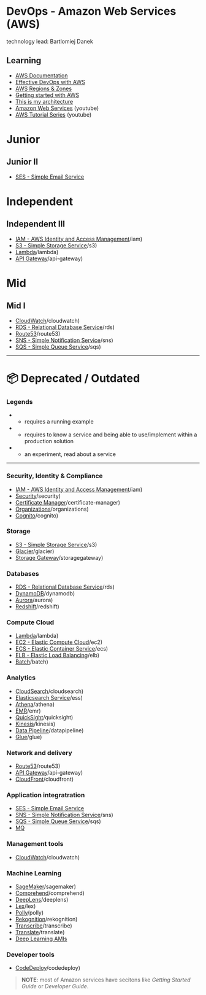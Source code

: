 # DevOps - Amazon Web Services (AWS)

technology lead: Bartlomiej Danek

## Learning

- [AWS Documentation](https://docs.aws.amazon.com/index.html#lang/en_us)
- [Effective DevOps with AWS](https://docs.zoho.eu/ws/pulse/file/3szsc1155d7af00ee4422a7aa6f91618d945b)
- [AWS Regions & Zones](https://docs.aws.amazon.com/AWSEC2latest/UserGuide/using-regions-availability-zones.html)
- [Getting started with AWS](https://www.youtube.com/watch?v=x7jGAdxYVVQ)
- [This is my architecture](https://aws.amazon.com/this-is-my-architecture)
- [Amazon Web Services](https://www.youtube.com/channel/UCd6MoB9NC6uYN2grvUNT-Zg) (youtube)
- [AWS Tutorial Series](https://www.youtube.com/channel/UClLLJjpSWRRa1BosQrNVDjA) (youtube)

# Junior
## Junior II

- [SES - Simple Email Service](https://aws.amazon.com/ses/)

# Independent
## Independent III

- [IAM - AWS Identity and Access Management](../aws)/iam)
- [S3 - Simple Storage Service](../aws)/s3)
- [Lambda](../aws)/lambda)
- [API Gateway](../aws)/api-gateway)

# Mid
## Mid I

- [CloudWatch](../aws)/cloudwatch)
- [RDS - Relational Database Service](../aws)/rds)
- [Route53](../aws)/route53)
- [SNS - Simple Notification Service](../aws)/sns)
- [SQS - Simple Queue Service](../aws)/sqs)

---

# 📦 Deprecated / Outdated
### Legends

-  - requires a running example
-  - requires to know a service and being able to use/implement within a production solution
-  - an experiment, read about a service

---

### Security, Identity & Compliance

- [IAM - AWS Identity and Access Management](../aws)/iam)
- [Security](../aws)/security)
- [Certificate Manager](../aws)/certificate-manager)
- [Organizations](../aws)/organizations)
- [Cognito](../aws)/cognito)

### Storage

- [S3 - Simple Storage Service](../aws)/s3)
- [Glacier](../aws)/glacier)
- [Storage Gateway](../aws)/storagegateway)

### Databases

- [RDS - Relational Database Service](../aws)/rds)
- [DynamoDB](../aws)/dynamodb)
- [Aurora](../aws)/aurora)
- [Redshift](../aws)/redshift)

### Compute Cloud

- [Lambda](../aws)/lambda)
- [EC2 - Elastic Compute Cloud](../aws)/ec2)
- [ECS - Elastic Container Service](../aws)/ecs)
- [ELB - Elastic Load Balancing](../aws)/elb)
- [Batch](../aws)/batch)

### Analytics

- [CloudSearch](../aws)/cloudsearch)
- [Elasticsearch Service](../aws)/ess)
- [Athena](../aws)/athena)
- [EMR](../aws)/emr)
- [QuickSight](../aws)/quicksight)
- [Kinesis](../aws)/kinesis)
- [Data Pipeline](../aws)/datapipeline)
- [Glue](../aws)/glue)

### Network and delivery

- [Route53](../aws)/route53)
- [API Gateway](../aws)/api-gateway)
- [CloudFront](../aws)/cloudfront)

### Application integratration

- [SES - Simple Email Service](./aws/ses)
- [SNS - Simple Notification Service](../aws)/sns)
- [SQS - Simple Queue Service](../aws)/sqs)
- [MQ](./aws/mg)

### Management tools

- [CloudWatch](../aws)/cloudwatch)

### Machine Learning

- [SageMaker](../aws)/sagemaker)
- [Comprehend](../aws)/comprehend)
- [DeepLens](../aws)/deeplens)
- [Lex](../aws)/lex)
- [Polly](../aws)/polly)
- [Rekognition](../aws)/rekognition)
- [Transcribe](../aws)/transcribe)
- [Translate](../aws)/translate)
- [Deep Learning AMIs](./aws/deeplearningamis)

### Developer tools

- [CodeDeploy](../aws)/codedeploy)

> **NOTE**: most of Amazon services have secitons like *Getting Started Guide* or *Developer Guide*.
